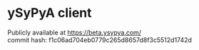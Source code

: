 # ySyPyA client

Publicly available at https://beta.ysypya.com/  
commit hash: f1c06ad704eb0779c265d8657d8f3c5512d1742d